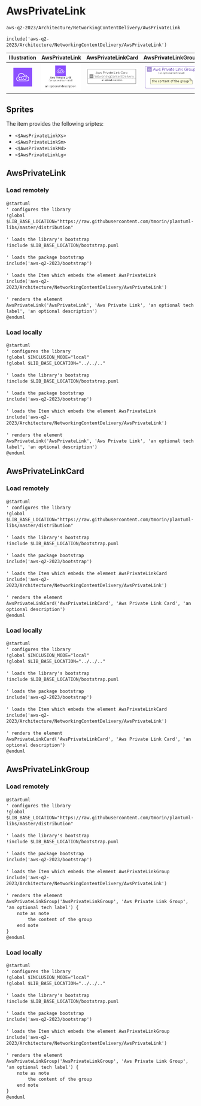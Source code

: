 # AwsPrivateLink


```text
aws-q2-2023/Architecture/NetworkingContentDelivery/AwsPrivateLink
```

```text
include('aws-q2-2023/Architecture/NetworkingContentDelivery/AwsPrivateLink')
```



| Illustration | AwsPrivateLink | AwsPrivateLinkCard | AwsPrivateLinkGroup |
| :---: | :---: | :---: | :---: |
| ![illustration for Illustration](../../../aws-q2-2023/Architecture/NetworkingContentDelivery/AwsPrivateLink.png) | ![illustration for AwsPrivateLink](../../../aws-q2-2023/Architecture/NetworkingContentDelivery/AwsPrivateLink.Local.png) | ![illustration for AwsPrivateLinkCard](../../../aws-q2-2023/Architecture/NetworkingContentDelivery/AwsPrivateLinkCard.Local.png) | ![illustration for AwsPrivateLinkGroup](../../../aws-q2-2023/Architecture/NetworkingContentDelivery/AwsPrivateLinkGroup.Local.png) |



## Sprites
The item provides the following sriptes:

- `<$AwsPrivateLinkXs>`
- `<$AwsPrivateLinkSm>`
- `<$AwsPrivateLinkMd>`
- `<$AwsPrivateLinkLg>`





## AwsPrivateLink

### Load remotely
```plantuml
@startuml
' configures the library
!global $LIB_BASE_LOCATION="https://raw.githubusercontent.com/tmorin/plantuml-libs/master/distribution"

' loads the library's bootstrap
!include $LIB_BASE_LOCATION/bootstrap.puml

' loads the package bootstrap
include('aws-q2-2023/bootstrap')

' loads the Item which embeds the element AwsPrivateLink
include('aws-q2-2023/Architecture/NetworkingContentDelivery/AwsPrivateLink')

' renders the element
AwsPrivateLink('AwsPrivateLink', 'Aws Private Link', 'an optional tech label', 'an optional description')
@enduml
```

### Load locally
```plantuml
@startuml
' configures the library
!global $INCLUSION_MODE="local"
!global $LIB_BASE_LOCATION="../../.."

' loads the library's bootstrap
!include $LIB_BASE_LOCATION/bootstrap.puml

' loads the package bootstrap
include('aws-q2-2023/bootstrap')

' loads the Item which embeds the element AwsPrivateLink
include('aws-q2-2023/Architecture/NetworkingContentDelivery/AwsPrivateLink')

' renders the element
AwsPrivateLink('AwsPrivateLink', 'Aws Private Link', 'an optional tech label', 'an optional description')
@enduml
```

## AwsPrivateLinkCard

### Load remotely
```plantuml
@startuml
' configures the library
!global $LIB_BASE_LOCATION="https://raw.githubusercontent.com/tmorin/plantuml-libs/master/distribution"

' loads the library's bootstrap
!include $LIB_BASE_LOCATION/bootstrap.puml

' loads the package bootstrap
include('aws-q2-2023/bootstrap')

' loads the Item which embeds the element AwsPrivateLinkCard
include('aws-q2-2023/Architecture/NetworkingContentDelivery/AwsPrivateLink')

' renders the element
AwsPrivateLinkCard('AwsPrivateLinkCard', 'Aws Private Link Card', 'an optional description')
@enduml
```

### Load locally
```plantuml
@startuml
' configures the library
!global $INCLUSION_MODE="local"
!global $LIB_BASE_LOCATION="../../.."

' loads the library's bootstrap
!include $LIB_BASE_LOCATION/bootstrap.puml

' loads the package bootstrap
include('aws-q2-2023/bootstrap')

' loads the Item which embeds the element AwsPrivateLinkCard
include('aws-q2-2023/Architecture/NetworkingContentDelivery/AwsPrivateLink')

' renders the element
AwsPrivateLinkCard('AwsPrivateLinkCard', 'Aws Private Link Card', 'an optional description')
@enduml
```

## AwsPrivateLinkGroup

### Load remotely
```plantuml
@startuml
' configures the library
!global $LIB_BASE_LOCATION="https://raw.githubusercontent.com/tmorin/plantuml-libs/master/distribution"

' loads the library's bootstrap
!include $LIB_BASE_LOCATION/bootstrap.puml

' loads the package bootstrap
include('aws-q2-2023/bootstrap')

' loads the Item which embeds the element AwsPrivateLinkGroup
include('aws-q2-2023/Architecture/NetworkingContentDelivery/AwsPrivateLink')

' renders the element
AwsPrivateLinkGroup('AwsPrivateLinkGroup', 'Aws Private Link Group', 'an optional tech label') {
    note as note
        the content of the group
    end note
}
@enduml
```

### Load locally
```plantuml
@startuml
' configures the library
!global $INCLUSION_MODE="local"
!global $LIB_BASE_LOCATION="../../.."

' loads the library's bootstrap
!include $LIB_BASE_LOCATION/bootstrap.puml

' loads the package bootstrap
include('aws-q2-2023/bootstrap')

' loads the Item which embeds the element AwsPrivateLinkGroup
include('aws-q2-2023/Architecture/NetworkingContentDelivery/AwsPrivateLink')

' renders the element
AwsPrivateLinkGroup('AwsPrivateLinkGroup', 'Aws Private Link Group', 'an optional tech label') {
    note as note
        the content of the group
    end note
}
@enduml
```

